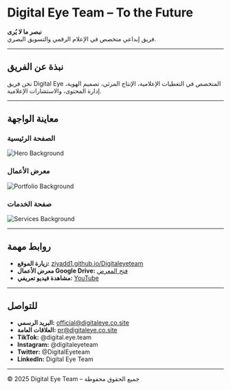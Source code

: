 # Digital Eye Team – To the Future

**نبصر ما لا يُرى**  
فريق إبداعي متخصص في الإعلام الرقمي والتسويق البصري.

---

## نبذة عن الفريق
نحن فريق Digital Eye المتخصص في التغطيات الإعلامية، الإنتاج المرئي، تصميم الهوية، إدارة المحتوى، والاستشارات الإعلامية.

---

## معاينة الواجهة

### الصفحة الرئيسية
![Hero Background](https://raw.githubusercontent.com/Ziyadd1/Digitaleyeteam/main/images/hero-bg.jpg)

### معرض الأعمال
![Portfolio Background](https://raw.githubusercontent.com/Ziyadd1/Digitaleyeteam/main/images/portfolio-bg.jpg)

### صفحة الخدمات
![Services Background](https://raw.githubusercontent.com/Ziyadd1/Digitaleyeteam/main/images/services-bg.jpg)

---

## روابط مهمة

- **زيارة الموقع:** [ziyadd1.github.io/Digitaleyeteam](https://ziyadd1.github.io/Digitaleyeteam/)
- **معرض الأعمال Google Drive:** [فتح المعرض](https://drive.google.com/drive/folders/1Jr95wM8h7TppfD30eUCXiBCl1MiMTu7M?usp=share_link)
- **مشاهدة فيديو تعريفي:** [YouTube](https://youtu.be/7tp9fA9-e9I?feature=shared)

---

## للتواصل

- **البريد الرسمي:** official@digitaleye.co.site  
- **العلاقات العامة:** pr@digitaleye.co.site  
- **TikTok:** @digital.eye.team  
- **Instagram:** @digitaleyeteam  
- **Twitter:** @DigitalEyeteam  
- **LinkedIn:** Digital Eye Team

---

© 2025 Digital Eye Team – جميع الحقوق محفوظة
